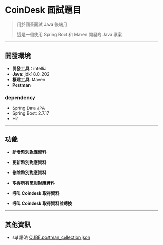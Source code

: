 # CoinDesk 面試題目
> 用於國泰面試 Java 後端用
> 
> 這是一個使用 Spring Boot 和 Maven 開發的 Java 專案
----------
## 開發環境
- **開發工具**：intelliJ
- **Java**: jdk1.8.0_202
- **構建工具**: Maven
- **Postman**
### dependency 
- Spring Data JPA
- Spring Boot: 2.7.17
- H2
----------
## 功能
- **新增幣別對應資料**
- **更新幣別對應資料**
- **刪除幣別對應資料**
- **取得所有幣別對應資料**

- **呼叫 Coindesk 取得資料**
- **呼叫 Coindesk 取得資料並轉換**
----------
## 其他資訊
- sql 語法 [CUBE.postman_collection.json](CUBE.postman_collection.json)
